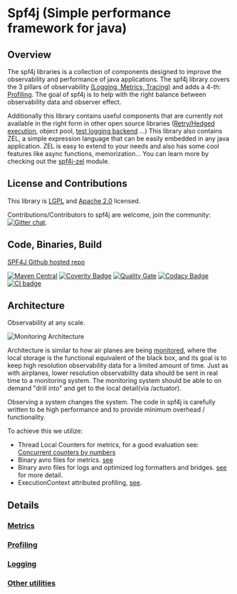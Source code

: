                   
# Spf4j (Simple performance framework for java)
                  

## Overview

 The spf4j libraries is a collection of components designed to improve the observability and performance of java applications.
 The spf4j library covers the 3 pillars of observability [(Logging, Metrics, Tracing)](https://www.oreilly.com/library/view/distributed-systems-observability/9781492033431/ch04.html)
 and adds a 4-th: [Profiling](profiling.html). The goal of spf4j is to help with the right balance between observability data and observer effect.

 Additionally this library contains useful components that are currently not available in
 the right form in other open source libraries ([Retry/Hedged execution](http://www.spf4j.org/spf4j-core/xref/index.html), object pool,
 [test logging backend](http://www.spf4j.org/spf4j-slf4j-test/index.html) ...)
 This library also contains ZEL, a simple expression language that can be easily embedded in any java application.
 ZEL is easy to extend to your needs and also has some cool features like async functions, memorization...
 You can learn more by checking out the [spf4j-zel](http://www.spf4j.org/spf4j-zel/index.html) module.

## License and Contributions

 This library is [LGPL](http://www.gnu.org/licenses/lgpl.html)
 and [Apache 2.0](http://www.apache.org/licenses/LICENSE-2.0.txt) licensed.

 Contributions/Contributors to spf4j are welcome, join the community: [![Gitter chat](https://badges.gitter.im/zolyfarkas/spf4j.png)](https://gitter.im/spf4j/Lobby).

## Code, Binaries, Build

 [SPF4J Github hosted repo](https://github.com/zolyfarkas/spf4j/)

 [![Maven Central](https://maven-badges.herokuapp.com/maven-central/org.spf4j/spf4j-core/badge.svg)](https://maven-badges.herokuapp.com/maven-central/org.spf4j/spf4j-core/)
 [![Coverity Badge](https://scan.coverity.com/projects/3158/badge.svg)](https://scan.coverity.com/projects/3158)
 [![Quality Gate](https://sonarcloud.io/api/project_badges/measure?project=org.spf4j%3Aspf4j&metric=alert_status)](https://sonarcloud.io/dashboard?id=org.spf4j%3Aspf4j)
 [![Codacy Badge](https://api.codacy.com/project/badge/Grade/48b50176945242729f4386b05be8c8dc)](https://www.codacy.com/app/zolyfarkas/spf4j?utm_source=github.com&amp;utm_medium=referral&amp;utm_content=zolyfarkas/spf4j&amp;utm_campaign=Badge_Grade)
 [![CI badge](https://app.travis-ci.com/zolyfarkas/spf4j.svg?branch=master)](https://app.travis-ci.com/github/zolyfarkas/spf4j)

## Architecture

 Observability at any scale.

 ![Monitoring Architecture](images/MonitoringDiagram.svg)

 Architecture is similar to how air planes are being [monitored](http://787updates.newairplane.com/24-7-Customer-Support/Connected-Flight),
 where the local storage is the functional equivalent of the black box, and its goal is to keep high resolution observability data
 for a limited amount of time. Just as with airplanes, lower resolution observability data should be sent in real time to a monitoring system.
 The monitoring system should be able to on demand "drill into" and get to the local detail(via /actuator).

 Observing a system changes the system. The code in spf4j is carefully written to be high performance and to provide minimum overhead / functionality.

 To achieve this we utilize:

 * Thread Local Counters for metrics, for a good evaluation see:
  [Concurrent counters by numbers](http://psy-lob-saw.blogspot.com/2013/06/java-concurrent-counters-by-numbers.html)
 * Binary avro files for metrics. [see](metrics.html)
 * Binary avro files for logs and optimized log formatters and bridges. [see](https://github.com/zolyfarkas/spf4j-logback) for more detail.
 * ExecutionContext attributed profiling, [see](https://github.com/zolyfarkas/jaxrs-spf4j-demo/wiki/ContinuousProfiling).

## Details

### [Metrics](metrics.html)

### [Profiling](profiling.html)

### [Logging](logging.html)

### [Other utilities](misc.html)

